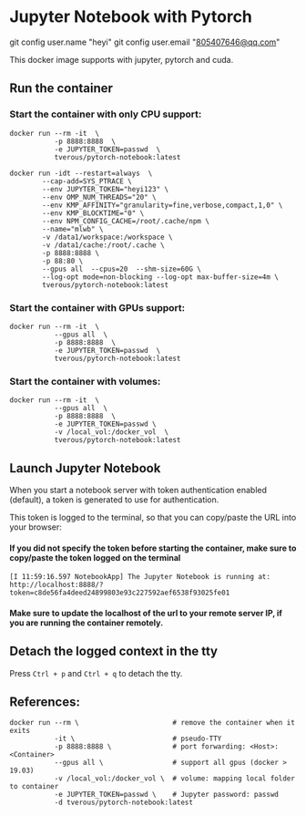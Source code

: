 # Jupyter Notebook with Pytorch
git config  user.name "heyi"
git config  user.email "805407646@qq.com"


This docker image supports with jupyter, pytorch and cuda.

## Run the container

### Start the container with only CPU support:
```
docker run --rm -it  \
           -p 8888:8888  \
           -e JUPYTER_TOKEN=passwd  \
           tverous/pytorch-notebook:latest

docker run -idt --restart=always  \
        --cap-add=SYS_PTRACE \
        --env JUPYTER_TOKEN="heyi123" \
        --env OMP_NUM_THREADS="20" \
        --env KMP_AFFINITY="granularity=fine,verbose,compact,1,0" \
        --env KMP_BLOCKTIME="0" \
        --env NPM_CONFIG_CACHE=/root/.cache/npm \
        --name="mlwb" \
        -v /data1/workspace:/workspace \
        -v /data1/cache:/root/.cache \
        -p 8888:8888 \
        -p 88:80 \
        --gpus all  --cpus=20  --shm-size=60G \
        --log-opt mode=non-blocking --log-opt max-buffer-size=4m \
        tverous/pytorch-notebook:latest
```

### Start the container with GPUs support:
```
docker run --rm -it  \
           --gpus all  \
           -p 8888:8888  \
           -e JUPYTER_TOKEN=passwd  \
           tverous/pytorch-notebook:latest
```

### Start the container with volumes:
```
docker run --rm -it  \
           --gpus all  \
           -p 8888:8888  \
           -e JUPYTER_TOKEN=passwd \
           -v /local_vol:/docker_vol  \
           tverous/pytorch-notebook:latest
```

## Launch Jupyter Notebook

When you start a notebook server with token authentication enabled (default), a token is generated to use for authentication. 

This token is logged to the terminal, so that you can copy/paste the URL into your browser:

#### If you did not specify the token before starting the container, make sure to copy/paste the token logged on the terminal

```
[I 11:59:16.597 NotebookApp] The Jupyter Notebook is running at:
http://localhost:8888/?token=c8de56fa4deed24899803e93c227592aef6538f93025fe01
```

#### Make sure to update the localhost of the url to your remote server IP, if you are running the container remotely.

## Detach the logged context in the tty

Press `Ctrl + p` and `Ctrl + q` to detach the tty.

## References:
```
docker run --rm \                       # remove the container when it exits
           -it \                        # pseudo-TTY
           -p 8888:8888 \               # port forwarding: <Host>:<Container>
           --gpus all \                 # support all gpus (docker > 19.03)
           -v /local_vol:/docker_vol \  # volume: mapping local folder to container
           -e JUPYTER_TOKEN=passwd \    # Jupyter password: passwd
           -d tverous/pytorch-notebook:latest
```
